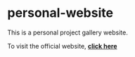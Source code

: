 # personal-website

This is a personal project gallery website.

To visit the official website, [**click here**](https://nuowenlei.github.io/personal-website/)
